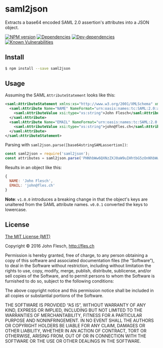 # saml2json

Extracts a base64 encoded SAML 2.0 assertion's attributes into a JSON object.

[![NPM version](https://img.shields.io/npm/v/saml2json.svg)](https://www.npmjs.com/package/saml2json.svg) [![Dependencies](https://img.shields.io/david/flesch/saml2json.svg)](https://david-dm.org/flesch/saml2json.svg) [![Dev-dependencies](https://img.shields.io/david/dev/flesch/saml2json.svg)](https://david-dm.org/flesch/saml2json.svg#info=devDependencies) [![Known Vulnerabilities](https://snyk.io/test/npm/saml2json/badge.svg)](https://snyk.io/test/npm/node-lambda-babel-template)

## Install

```bash
$ npm install --save saml2json
```

## Usage

Assuming the SAML `AttributeStatement` looks like this:

```xml
<saml:AttributeStatement xmlns:xs="http://www.w3.org/2001/XMLSchema" xmlns:xsi="http://www.w3.org/2001/XMLSchema-instance">
  <saml:Attribute Name="NAME" NameFormat="urn:oasis:names:tc:SAML:2.0:attrname-format:basic">
    <saml:AttributeValue xsi:type="xs:string">John Flesch</saml:AttributeValue>
  </saml:Attribute>
  <saml:Attribute Name="EMAIL" NameFormat="urn:oasis:names:tc:SAML:2.0:attrname-format:basic">
    <saml:AttributeValue xsi:type="xs:string">john@fles.ch</saml:AttributeValue>
  </saml:Attribute>
</saml:AttributeStatement>
```

Parsing with `saml2json.parse([base64stringSAMLassertion])`:

```javascript
const saml2json = require('saml2json');
const attributes = saml2json.parse('PHNhbWw6QXNzZXJ0aW9uIHhtbG5zOnNhbWw9InVy...');
```

Results in an object like this:

```javascript
{
  NAME: 'John Flesch',
  EMAIL: 'john@fles.ch'
}
```

**Note**: `v1.0.0` introduces a breaking change in that the object's keys are unaltered from the SAML attribute names. `v0.0.1` converted the keys to lowercase.

## License

[The MIT License (MIT)](http://flesch.mit-license.org/)

Copyright © 2016 John Flesch, http://fles.ch

Permission is hereby granted, free of charge, to any person obtaining a copy of this software and associated documentation files (the “Software”), to deal in the Software without restriction, including without limitation the rights to use, copy, modify, merge, publish, distribute, sublicense, and/or sell copies of the Software, and to permit persons to whom the Software is furnished to do so, subject to the following conditions:

The above copyright notice and this permission notice shall be included in all copies or substantial portions of the Software.

THE SOFTWARE IS PROVIDED “AS IS”, WITHOUT WARRANTY OF ANY KIND, EXPRESS OR IMPLIED, INCLUDING BUT NOT LIMITED TO THE WARRANTIES OF MERCHANTABILITY, FITNESS FOR A PARTICULAR PURPOSE AND NONINFRINGEMENT. IN NO EVENT SHALL THE AUTHORS OR COPYRIGHT HOLDERS BE LIABLE FOR ANY CLAIM, DAMAGES OR OTHER LIABILITY, WHETHER IN AN ACTION OF CONTRACT, TORT OR OTHERWISE, ARISING FROM, OUT OF OR IN CONNECTION WITH THE SOFTWARE OR THE USE OR OTHER DEALINGS IN THE SOFTWARE.

